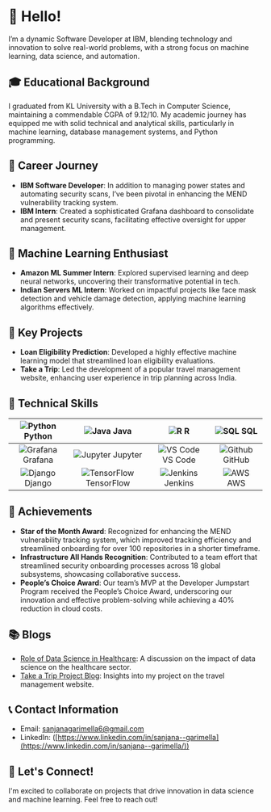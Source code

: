 # 👋 Hello!
I’m a dynamic Software Developer at IBM, blending technology and innovation to solve real-world problems, with a strong focus on machine learning, data science, and automation.

## 🎓 Educational Background
I graduated from KL University with a B.Tech in Computer Science, maintaining a commendable CGPA of 9.12/10. My academic journey has equipped me with solid technical and analytical skills, particularly in machine learning, database management systems, and Python programming.

## 💼 Career Journey
- **IBM Software Developer**: In addition to managing power states and automating security scans, I’ve been pivotal in enhancing the MEND vulnerability tracking system.
- **IBM Intern**: Created a sophisticated Grafana dashboard to consolidate and present security scans, facilitating effective oversight for upper management.

## 🤖 Machine Learning Enthusiast
- **Amazon ML Summer Intern**: Explored supervised learning and deep neural networks, uncovering their transformative potential in tech.
- **Indian Servers ML Intern**: Worked on impactful projects like face mask detection and vehicle damage detection, applying machine learning algorithms effectively.

## 🔧 Key Projects
- **Loan Eligibility Prediction**: Developed a highly effective machine learning model that streamlined loan eligibility evaluations.
- **Take a Trip**: Led the development of a popular travel management website, enhancing user experience in trip planning across India.

## 🔑 Technical Skills

| ![Python](https://img.icons8.com/color/48/000000/python.png) Python | ![Java](https://img.icons8.com/color/48/000000/java-coffee-cup-logo.png) Java | ![R](https://img.icons8.com/color/48/000000/r.png) R | ![SQL](https://img.icons8.com/color/48/000000/sql.png) SQL |
|:---:|:---:|:---:|:---:|
| ![Grafana](https://img.icons8.com/color/48/000000/grafana.png) Grafana | ![Jupyter](https://img.icons8.com/?id=J0SgMWzAxqFj&format=png&color=000000) Jupyter | ![VS Code](https://img.icons8.com/color/48/000000/visual-studio-code-2019.png) VS Code | ![Github](https://img.icons8.com/color/48/000000/github.png) GitHub |
| ![Django](https://img.icons8.com/color/48/000000/django.png) Django | ![TensorFlow](https://img.icons8.com/color/48/000000/tensorflow.png) TensorFlow | ![Jenkins](https://img.icons8.com/color/48/000000/jenkins.png) Jenkins | ![AWS](https://img.icons8.com/color/48/000000/amazon-web-services.png) AWS |


## 🏅 Achievements
- **Star of the Month Award**: Recognized for enhancing the MEND vulnerability tracking system, which improved tracking efficiency and streamlined onboarding for over 100 repositories in a shorter timeframe.
- **Infrastructure All Hands Recognition**: Contributed to a team effort that streamlined security onboarding processes across 18 global subsystems, showcasing collaborative success.
- **People’s Choice Award**: Our team’s MVP at the Developer Jumpstart Program received the People’s Choice Award, underscoring our innovation and effective problem-solving while achieving a 40% reduction in cloud costs.

## 📚 Blogs
- [Role of Data Science in Healthcare](https://www.linkedin.com/posts/sanjana--garimella_kluniversity-klcse-ds-activity-6792782394928852992-_rtv?utm_source=share&utm_medium=member_desktop): A discussion on the impact of data science on the healthcare sector.
- [Take a Trip Project Blog](https://www.linkedin.com/posts/sanjana--garimella_kluniversity-klcse-activity-6766830065876660224-k3sy?utm_source=share&utm_medium=member_desktop): Insights into my project on the travel management website.

## 📞 Contact Information
- Email: [sanjanagarimella6@gmail.com](mailto:sanjanagarimella6@egmail.com)
- LinkedIn: ([https://www.linkedin.com/in/sanjana--garimella](https://www.linkedin.com/in/sanjana--garimella/))

## 🤝 Let's Connect!
I'm excited to collaborate on projects that drive innovation in data science and machine learning. Feel free to reach out!
